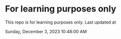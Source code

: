 # For learning purposes only
This repo is for learning purposes only.
Last updated at

Sunday, December 3, 2023 10:48:00 AM

